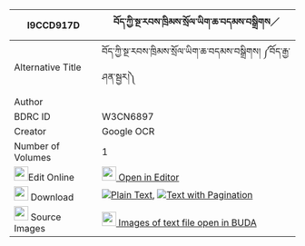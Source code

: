 |I9CCD917D|བོད་ཀྱི་སྔ་རབས་ཁྲིམས་སྲོལ་ཡིག་ཆ་བདམས་བསྒྲིགས／ 
| --- | --- 
|Alternative Title |བོད་ཀྱི་སྔ་རབས་ཁྲིམས་སྲོལ་ཡིག་ཆ་བདམས་བསྒྲིགས། ༼བོད་རྒྱ་ཤན་སྦྱར།༽
|Author | 
|BDRC ID | W3CN6897
|Creator | Google OCR
|Number of Volumes| 1
|<img width="25" src="https://img.icons8.com/color/25/000000/edit-property.png">Edit Online| [<img width="25" src="https://avatars.githubusercontent.com/u/45091458?s=200&v=4"> Open in Editor](http://editor.openpecha.org/I9CCD917D)
|<img width="25" src="https://img.icons8.com/fluent/48/000000/download-2.png"/>  Download | [![](https://img.icons8.com/color/20/000000/txt.png)Plain Text](https://github.com/Openpecha/I9CCD917D/releases/download/v2/bo_kyi_ngarab_trimsol_yikcha_d_plain_I9CCD917D.zip), [![](https://img.icons8.com/color/20/000000/txt.png)Text with Pagination](https://github.com/Openpecha/I9CCD917D/releases/download/v2/bo_kyi_ngarab_trimsol_yikcha_d_pages_I9CCD917D.zip)
|<img width="25" src="https://img.icons8.com/plasticine/100/000000/pictures-folder.png"/>  Source Images | [<img width="25" src="https://library.bdrc.io/icons/BUDA-small.svg"> Images of text file open in BUDA](https://library.bdrc.io/show/bdr:W3CN6897)